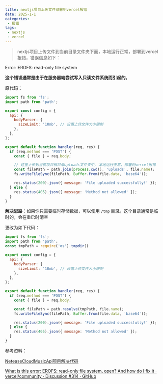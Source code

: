 ```yaml
---
title: nextjs项目上传文件部署到vercel报错
date: 2025-1-1
categories:
 - 报错
tags:
 - nextjs
 - vercel
---
```



> nextjs项目上传文件到当前目录文件夹下面，本地运行正常，部署到vercel报错，错误信息如下：

Error: EROFS: read-only file system

**这个错误通常是由于在服务器端尝试写入只读文件系统而引起的。**

原代码：

```javascript
import fs from 'fs';
import path from 'path';

export const config = {
  api: {
    bodyParser: {
      sizeLimit: '10mb', // 设置上传文件大小限制
    },
  },
};

export default function handler(req, res) {
  if (req.method === 'POST') {
    const { file } = req.body;

    // 这里上传到当前项目根目录uploads文件夹中, 本地运行正常，部署到vercel报错
    const filePath = path.join(process.cwd(), 'uploads', file.name);
    fs.writeFileSync(filePath, Buffer.from(file.data, 'base64'));

    res.status(200).json({ message: 'File uploaded successfully!' });
  } else {
    res.status(405).json({ message: 'Method not allowed' });
  }
}
```

**解决思路**：如果你只需要临时存储数据，可以使用 `/tmp` 目录。这个目录通常是临时的，会在重启时清空

更改为如下代码：

```javascript
import fs from 'fs';
import path from 'path';
const tmpPath = require('os').tmpdir()

export const config = {
  api: {
    bodyParser: {
      sizeLimit: '10mb', // 设置上传文件大小限制
    },
  },
};

export default function handler(req, res) {
  if (req.method === 'POST') {
    const { file } = req.body;

    const filePath = path.resolve(tmpPath, file.name);
    fs.writeFileSync(filePath, Buffer.from(file.data, 'base64'));

    res.status(200).json({ message: 'File uploaded successfully!' });
  } else {
    res.status(405).json({ message: 'Method not allowed' });
  }
}
```

参考资料：

[NeteaseCloudMusicApi项目解决代码](https://github.com/Binaryify/NeteaseCloudMusicApi/commit/8c52f4de1b3598a761421c6a0f242fd7e013f415)

[What is this error: EROFS: read-only file system, open? And how do I fix it · vercel/community · Discussion #314 · GitHub](https://github.com/vercel/community/discussions/314)


